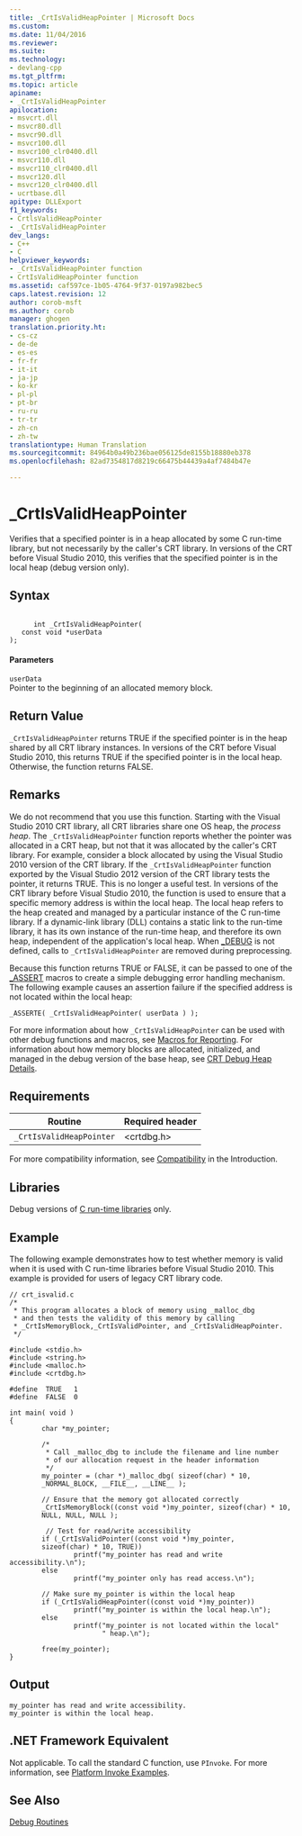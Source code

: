 ```yaml
---
title: _CrtIsValidHeapPointer | Microsoft Docs
ms.custom: 
ms.date: 11/04/2016
ms.reviewer: 
ms.suite: 
ms.technology:
- devlang-cpp
ms.tgt_pltfrm: 
ms.topic: article
apiname:
- _CrtIsValidHeapPointer
apilocation:
- msvcrt.dll
- msvcr80.dll
- msvcr90.dll
- msvcr100.dll
- msvcr100_clr0400.dll
- msvcr110.dll
- msvcr110_clr0400.dll
- msvcr120.dll
- msvcr120_clr0400.dll
- ucrtbase.dll
apitype: DLLExport
f1_keywords:
- CrtlsValidHeapPointer
- _CrtIsValidHeapPointer
dev_langs:
- C++
- C
helpviewer_keywords:
- _CrtIsValidHeapPointer function
- CrtIsValidHeapPointer function
ms.assetid: caf597ce-1b05-4764-9f37-0197a982bec5
caps.latest.revision: 12
author: corob-msft
ms.author: corob
manager: ghogen
translation.priority.ht:
- cs-cz
- de-de
- es-es
- fr-fr
- it-it
- ja-jp
- ko-kr
- pl-pl
- pt-br
- ru-ru
- tr-tr
- zh-cn
- zh-tw
translationtype: Human Translation
ms.sourcegitcommit: 84964b0a49b236bae056125de8155b18880eb378
ms.openlocfilehash: 82ad7354817d8219c66475b44439a4af7484b47e

---
```

# _CrtIsValidHeapPointer
Verifies that a specified pointer is in a heap allocated by some C run-time library, but not necessarily by the caller's CRT library. In versions of the CRT before Visual Studio 2010, this verifies that the specified pointer is in the local heap (debug version only).  
  
## Syntax  
  
```  
  
      int _CrtIsValidHeapPointer(   
   const void *userData   
);  
```  
  
#### Parameters  
 `userData`  
 Pointer to the beginning of an allocated memory block.  
  
## Return Value  
 `_CrtIsValidHeapPointer` returns TRUE if the specified pointer is in the heap shared by all CRT library instances. In versions of the CRT before Visual Studio 2010, this returns TRUE if the specified pointer is in the local heap. Otherwise, the function returns FALSE.  
  
## Remarks  
 We do not recommend that you use this function. Starting with the Visual Studio 2010 CRT library, all CRT libraries share one OS heap, the *process heap*. The `_CrtIsValidHeapPointer` function reports whether the pointer was allocated in a CRT heap, but not that it was allocated by the caller's CRT library. For example, consider a block allocated by using the Visual Studio 2010 version of the CRT library. If the `_CrtIsValidHeapPointer` function exported by the Visual Studio 2012 version of the CRT library tests the pointer, it returns TRUE. This is no longer a useful test. In versions of the CRT library before Visual Studio 2010, the function is used to ensure that a specific memory address is within the local heap. The local heap refers to the heap created and managed by a particular instance of the C run-time library. If a dynamic-link library (DLL) contains a static link to the run-time library, it has its own instance of the run-time heap, and therefore its own heap, independent of the application's local heap. When [_DEBUG](../../c-runtime-library/debug.md) is not defined, calls to `_CrtIsValidHeapPointer` are removed during preprocessing.  
  
 Because this function returns TRUE or FALSE, it can be passed to one of the [_ASSERT](../../c-runtime-library/reference/assert-asserte-assert-expr-macros.md) macros to create a simple debugging error handling mechanism. The following example causes an assertion failure if the specified address is not located within the local heap:  
  
```  
_ASSERTE( _CrtIsValidHeapPointer( userData ) );  
```  
  
 For more information about how `_CrtIsValidHeapPointer` can be used with other debug functions and macros, see [Macros for Reporting](/visualstudio/debugger/macros-for-reporting). For information about how memory blocks are allocated, initialized, and managed in the debug version of the base heap, see [CRT Debug Heap Details](/visualstudio/debugger/crt-debug-heap-details).  
  
## Requirements  
  
|Routine|Required header|  
|-------------|---------------------|  
|`_CrtIsValidHeapPointer`|\<crtdbg.h>|  
  
 For more compatibility information, see [Compatibility](../../c-runtime-library/compatibility.md) in the Introduction.  
  
## Libraries  
 Debug versions of [C run-time libraries](../../c-runtime-library/crt-library-features.md) only.  
  
## Example  
 The following example demonstrates how to test whether memory is valid when it is used with C run-time libraries before Visual Studio 2010. This example is provided for users of legacy CRT library code.  
  
```  
// crt_isvalid.c  
/*  
 * This program allocates a block of memory using _malloc_dbg  
 * and then tests the validity of this memory by calling   
 * _CrtIsMemoryBlock,_CrtIsValidPointer, and _CrtIsValidHeapPointer.  
 */  
  
#include <stdio.h>  
#include <string.h>  
#include <malloc.h>  
#include <crtdbg.h>  
  
#define  TRUE   1  
#define  FALSE  0  
  
int main( void )  
{  
        char *my_pointer;  
  
        /*   
         * Call _malloc_dbg to include the filename and line number  
         * of our allocation request in the header information  
         */  
        my_pointer = (char *)_malloc_dbg( sizeof(char) * 10,   
        _NORMAL_BLOCK, __FILE__, __LINE__ );  
  
        // Ensure that the memory got allocated correctly  
        _CrtIsMemoryBlock((const void *)my_pointer, sizeof(char) * 10,   
        NULL, NULL, NULL );  
  
         // Test for read/write accessibility  
        if (_CrtIsValidPointer((const void *)my_pointer,   
        sizeof(char) * 10, TRUE))  
                printf("my_pointer has read and write accessibility.\n");  
        else  
                printf("my_pointer only has read access.\n");  
  
        // Make sure my_pointer is within the local heap  
        if (_CrtIsValidHeapPointer((const void *)my_pointer))  
                printf("my_pointer is within the local heap.\n");  
        else  
                printf("my_pointer is not located within the local"  
                       " heap.\n");  
  
        free(my_pointer);  
}  
```  
  
## Output  
  
```  
my_pointer has read and write accessibility.  
my_pointer is within the local heap.  
```  
  
## .NET Framework Equivalent  
 Not applicable. To call the standard C function, use `PInvoke`. For more information, see [Platform Invoke Examples](http://msdn.microsoft.com/Library/15926806-f0b7-487e-93a6-4e9367ec689f).  
  
## See Also  
 [Debug Routines](../../c-runtime-library/debug-routines.md)


<!--HONumber=Jan17_HO1-->


